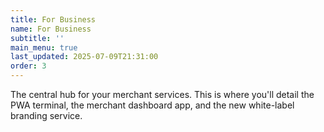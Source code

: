 ```yaml
---
title: For Business
name: For Business
subtitle: ''
main_menu: true
last_updated: 2025-07-09T21:31:00
order: 3
---
```

The central hub for your merchant services. This is where you'll detail the PWA terminal, the merchant dashboard app, and the new white-label branding service.
